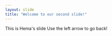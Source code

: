 ```yaml
---
layout: slide
title: "Welcome to our second slide!"
---
```

This is Hema's slide
Use the left arrow to go back!
